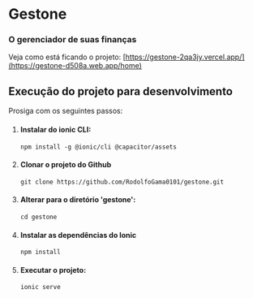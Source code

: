 # Gestone 
### O gerenciador de suas finanças

Veja como está ficando o projeto: [https://gestone-2qa3jy.vercel.app/](https://gestone-d508a.web.app/home)

## Execução do projeto para desenvolvimento
Prosiga com os seguintes passos: <br>
1. #### Instalar do ionic CLI:
   ~~~
   npm install -g @ionic/cli @capacitor/assets
   ~~~
2. #### Clonar o projeto do Github
   ~~~
   git clone https://github.com/RodolfoGama0101/gestone.git
   ~~~
3. #### Alterar para o diretório 'gestone':
   ~~~
   cd gestone
   ~~~
4. #### Instalar as dependências do Ionic
   ~~~
   npm install
   ~~~
5. #### Executar o projeto:
   ~~~
   ionic serve
   ~~~
